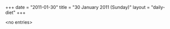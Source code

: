 +++
date = "2011-01-30"
title = "30 January 2011 (Sunday)"
layout = "daily-diet"
+++


\<no entries\>
